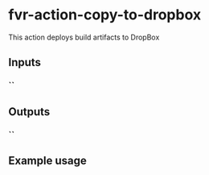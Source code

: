 # fvr-action-copy-to-dropbox

This action deploys build artifacts to DropBox

## Inputs

### ``

## Outputs

### ``

## Example usage
